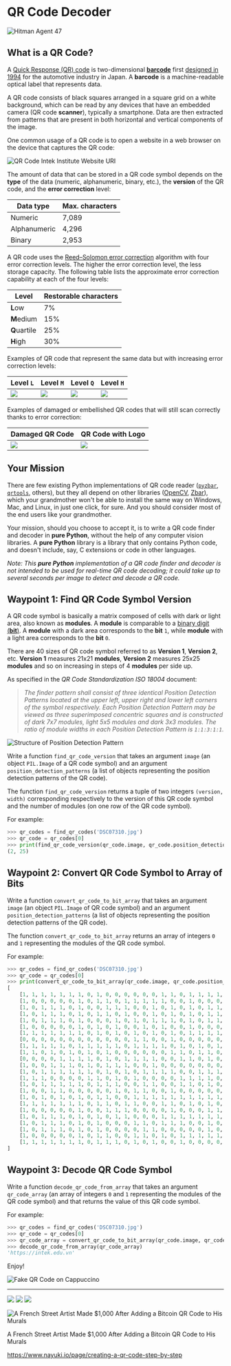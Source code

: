# QR Code Decoder

![Hitman Agent 47](img/hitman_agent_47.png)

## What is a QR Code?

A [Quick Response (QR) code](https://en.wikipedia.org/wiki/QR_code) is two-dimensional [**barcode**](https://en.wikipedia.org/wiki/Barcode) first [designed in 1994](https://www.youtube.com/watch?v=LS1wrEv-fjk) for the automotive industry in Japan. A **barcode** is a machine-readable optical label that represents data.

A QR code consists of black squares arranged in a square grid on a white background, which can be read by any devices that have an embedded camera (QR code **scanner**), typically a smartphone. Data are then extracted from patterns that are present in both horizontal and vertical components of the image.

One common usage of a QR code is to open a website in a web browser on the device that captures the QR code:

![QR Code Intek Institute Website URI](img/qr_code_intek_edu_vn_logo.png)

The amount of data that can be stored in a QR code symbol depends on the **type** of the data (numeric, alphanumeric, binary, etc.), the **version** of the QR code, and the **error correction** level:

| Data type    | Max. characters |
| ------------ | --------------- |
| Numeric      | 7,089           |
| Alphanumeric | 4,296           |
| Binary       | 2,953           |

A QR code uses the [Reed–Solomon error correction](https://en.wikipedia.org/wiki/Reed%E2%80%93Solomon_error_correction) algorithm with four error correction levels. The higher the error correction level, the less storage capacity. The following table lists the approximate error correction capability at each of the four levels:

| Level        | Restorable characters |
| ------------ | --------------------- |
| **L**ow      | 7%                    |
| **M**edium   | 15%                   |
| **Q**uartile | 25%                   |
| **H**igh     | 30%                   |

Examples of QR code that represent the same data but with increasing error correction levels:

| Level `L`                                 | Level `M`                                 | Level `Q`                                 | Level `H`                                 |
| ----------------------------------------- | ----------------------------------------- | ----------------------------------------- | ----------------------------------------- |
| ![](img/qr_code_intek_edu_vn_level_l.png) | ![](img/qr_code_intek_edu_vn_level_m.png) | ![](img/qr_code_intek_edu_vn_level_q.png) | ![](img/qr_code_intek_edu_vn_level_h.png) |

Examples of damaged or embellished QR codes that will still scan correctly thanks to error correction:

| Damaged QR Code                                   | QR Code with Logo                       |
| ------------------------------------------------- | --------------------------------------- |
| ![](img/qr_code_intek_edu_vn_level_q_damaged.png) | ![](img/qr_code_intek_edu_vn_fancy.png) |

## Your Mission

There are few existing Python implementations of QR code reader ([`pyzbar`](https://github.com/NaturalHistoryMuseum/pyzbar), [`qrtools`](https://github.com/primetang/qrtools), others), but they all depend on other libraries ([OpenCV](https://opencv.org/), [Zbar](http://zbar.sourceforge.net/)), which your grandmother won't be able to install the same way on Windows, Mac, and Linux, in just one click, for sure. And you should consider most of the end users like your grandmother.

Your mission, should you choose to accept it, is to write a QR code finder and decoder in **pure Python**, without the help of any computer vision libraries. A **pure Python** library is a library that only contains Python code, and doesn't include, say, C extensions or code in other languages.

_Note: This **pure Python** implementation of a QR code finder and decoder is not intended to be used for real-time QR code decoding; it could take up to several seconds per image to detect and decode a QR code._

## Waypoint 1: Find QR Code Symbol Version

A QR code symbol is basically a matrix composed of cells with dark or light area, also known as **modules**. A **module** is comparable to a [binary digit (**bit**)](https://en.wikipedia.org/wiki/Bit). A **module** with a dark area corresponds to the **bit** `1`, while **module** with a light area corresponds to the **bit** `0`.

There are 40 sizes of QR code symbol referred to as **Version 1**, **Version 2**, etc. **Version 1** measures 21x21 **modules**, **Version 2** measures 25x25 **modules** and so on increasing in steps of 4 **modules** per side up.

As specified in the _QR Code Standardization ISO 18004_ document:

> _The finder pattern shall consist of three identical Position Detection Patterns located at the upper left, upper right and lower left corners of the symbol respectively. Each Position Detection Pattern may be viewed as three superimposed concentric squares and is constructed of dark 7x7 modules, light 5x5 modules and dark 3x3 modules. The ratio of module widths in each Position Detection Pattern is `1:1:3:1:1`._

![Structure of Position Detection Pattern](img/position_detection_pattern_stucture.png)

Write a function `find_qr_code_version` that takes an argument `image` (an object `PIL.Image` of a QR code symbol) and an argument `position_detection_patterns` (a list of objects representing the position detection patterns of the QR code).

The function `find_qr_code_version` returns a tuple of two integers `(version, width)` corresponding respectively to the version of this QR code symbol and the number of modules (on one row of the QR code symbol).

For example:

```python
>>> qr_codes = find_qr_codes('DSC07310.jpg')
>>> qr_code = qr_codes[0]
>>> print(find_qr_code_version(qr_code.image, qr_code.position_detection_patterns))
(2, 25)
```

## Waypoint 2: Convert QR Code Symbol to Array of Bits

Write a function `convert_qr_code_to_bit_array` that takes an argument `image` (an object `PIL.Image` of QR code symbol) and an argument `position_detection_patterns` (a list of objects representing the position detection patterns of the QR code).

The function `convert_qr_code_to_bit_array` returns an array of integers `0` and `1` representing the modules of the QR code symbol.

For example:

```python
>>> qr_codes = find_qr_codes('DSC07310.jpg')
>>> qr_code = qr_codes[0]
>>> print(convert_qr_code_to_bit_array(qr_code.image, qr_code.position_detection_patterns))
[
    [1, 1, 1, 1, 1, 1, 1, 0, 1, 0, 0, 0, 0, 0, 0, 1, 1, 0, 1, 1, 1, 1, 1, 1, 1],
    [1, 0, 0, 0, 0, 0, 1, 0, 1, 1, 0, 1, 1, 1, 1, 1, 0, 0, 1, 0, 0, 0, 0, 0, 1],
    [1, 0, 1, 1, 1, 0, 1, 0, 0, 1, 1, 1, 0, 0, 1, 0, 1, 0, 1, 0, 1, 1, 1, 0, 1],
    [1, 0, 1, 1, 1, 0, 1, 0, 1, 1, 0, 1, 0, 0, 1, 0, 1, 0, 1, 0, 1, 1, 1, 0, 1],
    [1, 0, 1, 1, 1, 0, 1, 0, 0, 0, 1, 0, 1, 0, 1, 1, 1, 0, 1, 0, 1, 1, 1, 0, 1],
    [1, 0, 0, 0, 0, 0, 1, 0, 1, 0, 1, 0, 0, 1, 0, 1, 0, 0, 1, 0, 0, 0, 0, 0, 1],
    [1, 1, 1, 1, 1, 1, 1, 0, 1, 0, 1, 0, 1, 0, 1, 0, 1, 0, 1, 1, 1, 1, 1, 1, 1],
    [0, 0, 0, 0, 0, 0, 0, 0, 0, 0, 0, 0, 1, 1, 0, 0, 1, 0, 0, 0, 0, 0, 0, 0, 0],
    [1, 1, 1, 1, 1, 0, 1, 1, 1, 1, 1, 0, 1, 1, 1, 1, 0, 1, 0, 1, 0, 1, 0, 1, 0],
    [1, 1, 0, 1, 0, 1, 0, 1, 0, 1, 0, 0, 0, 0, 0, 0, 1, 1, 0, 1, 1, 0, 0, 0, 1],
    [0, 0, 0, 0, 1, 1, 1, 1, 0, 1, 0, 1, 1, 1, 1, 0, 0, 1, 1, 0, 1, 0, 1, 0, 0],
    [1, 0, 0, 1, 1, 1, 0, 1, 0, 1, 1, 1, 0, 0, 1, 0, 0, 0, 0, 0, 0, 0, 0, 0, 0],
    [1, 0, 1, 1, 1, 1, 1, 1, 0, 1, 0, 1, 0, 1, 1, 1, 1, 0, 0, 1, 1, 1, 0, 1, 1],
    [1, 1, 1, 0, 0, 0, 0, 1, 1, 0, 1, 0, 1, 0, 0, 0, 0, 1, 1, 1, 1, 0, 0, 0, 1],
    [1, 0, 1, 1, 1, 1, 1, 0, 1, 1, 1, 0, 0, 1, 1, 0, 0, 1, 1, 0, 1, 0, 1, 1, 1],
    [1, 0, 0, 1, 1, 0, 0, 0, 0, 0, 1, 0, 1, 1, 0, 0, 1, 0, 0, 0, 0, 0, 0, 1, 1],
    [1, 0, 1, 0, 1, 0, 1, 0, 1, 1, 0, 0, 1, 1, 1, 1, 1, 1, 1, 1, 1, 1, 0, 0, 1],
    [1, 1, 1, 1, 1, 1, 1, 0, 1, 1, 0, 1, 1, 0, 0, 1, 1, 0, 1, 0, 1, 0, 1, 1, 1],
    [1, 0, 0, 0, 0, 0, 1, 0, 0, 1, 1, 1, 0, 0, 0, 0, 1, 0, 0, 0, 1, 1, 0, 0, 0],
    [1, 0, 1, 1, 1, 0, 1, 0, 1, 0, 1, 1, 0, 0, 0, 1, 1, 1, 1, 1, 1, 1, 0, 0, 0],
    [1, 0, 1, 1, 1, 0, 1, 0, 1, 0, 0, 0, 1, 1, 0, 1, 1, 1, 0, 0, 1, 0, 0, 1, 1],
    [1, 0, 1, 1, 1, 0, 1, 0, 1, 0, 0, 0, 0, 1, 1, 0, 0, 0, 0, 0, 1, 0, 1, 0, 1],
    [1, 0, 0, 0, 0, 0, 1, 0, 1, 1, 0, 0, 1, 1, 0, 1, 0, 1, 1, 1, 1, 1, 0, 1, 0],
    [1, 1, 1, 1, 1, 1, 1, 0, 1, 1, 1, 0, 1, 0, 1, 0, 0, 1, 0, 0, 0, 0, 1, 1, 1]
]
```

## Waypoint 3: Decode QR Code Symbol

Write a function `decode_qr_code_from_array` that takes an argument `qr_code_array` (an array of integers `0` and `1` representing the modules of the QR code symbol) and that returns the value of this QR code symbol.

For example:

```python
>>> qr_codes = find_qr_codes('DSC07310.jpg')
>>> qr_code = qr_codes[0]
>>> qr_code_array = convert_qr_code_to_bit_array(qr_code.image, qr_code.position_detection_patterns)
>>> decode_qr_code_from_array(qr_code_array)
'https://intek.edu.vn'
```

Enjoy!

![Fake QR Code on Cappuccino](img/qr_code_cappuccino.jpg)

---

![](img/qr_code_format_information.svg)
![](img/qr_code_character_placement.svg)
![](img/qr_code_v3_codeword_ordering.svg)

![A French Street Artist Made $1,000 After Adding a Bitcoin QR Code to His Murals](img/qr_code_in_mural_art.jpg)

A French Street Artist Made \$1,000 After Adding a Bitcoin QR Code to His Murals

https://www.nayuki.io/page/creating-a-qr-code-step-by-step
